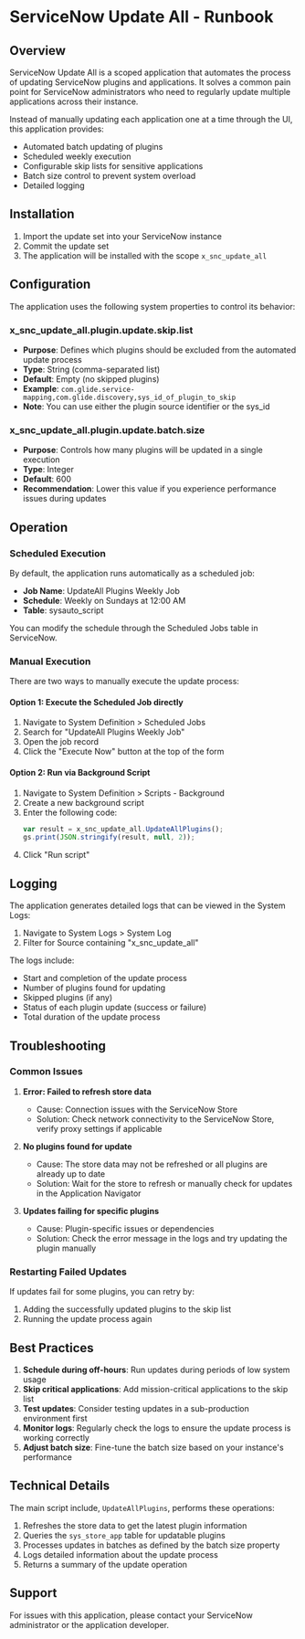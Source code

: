 # ServiceNow Update All - Runbook

## Overview

ServiceNow Update All is a scoped application that automates the process of updating ServiceNow plugins and applications. It solves a common pain point for ServiceNow administrators who need to regularly update multiple applications across their instance.

Instead of manually updating each application one at a time through the UI, this application provides:
- Automated batch updating of plugins
- Scheduled weekly execution
- Configurable skip lists for sensitive applications
- Batch size control to prevent system overload
- Detailed logging

## Installation

1. Import the update set into your ServiceNow instance
2. Commit the update set
3. The application will be installed with the scope `x_snc_update_all`

## Configuration

The application uses the following system properties to control its behavior:

### x_snc_update_all.plugin.update.skip.list

* **Purpose**: Defines which plugins should be excluded from the automated update process
* **Type**: String (comma-separated list)
* **Default**: Empty (no skipped plugins)
* **Example**: `com.glide.service-mapping,com.glide.discovery,sys_id_of_plugin_to_skip`
* **Note**: You can use either the plugin source identifier or the sys_id

### x_snc_update_all.plugin.update.batch.size

* **Purpose**: Controls how many plugins will be updated in a single execution
* **Type**: Integer
* **Default**: 600
* **Recommendation**: Lower this value if you experience performance issues during updates

## Operation

### Scheduled Execution

By default, the application runs automatically as a scheduled job:

* **Job Name**: UpdateAll Plugins Weekly Job
* **Schedule**: Weekly on Sundays at 12:00 AM
* **Table**: sysauto_script

You can modify the schedule through the Scheduled Jobs table in ServiceNow.

### Manual Execution

There are two ways to manually execute the update process:

#### Option 1: Execute the Scheduled Job directly

1. Navigate to System Definition > Scheduled Jobs
2. Search for "UpdateAll Plugins Weekly Job"
3. Open the job record
4. Click the "Execute Now" button at the top of the form

#### Option 2: Run via Background Script

1. Navigate to System Definition > Scripts - Background
2. Create a new background script
3. Enter the following code:
   ```javascript
   var result = x_snc_update_all.UpdateAllPlugins();
   gs.print(JSON.stringify(result, null, 2));
   ```
4. Click "Run script"

## Logging

The application generates detailed logs that can be viewed in the System Logs:

1. Navigate to System Logs > System Log
2. Filter for Source containing "x_snc_update_all"

The logs include:
- Start and completion of the update process
- Number of plugins found for updating
- Skipped plugins (if any)
- Status of each plugin update (success or failure)
- Total duration of the update process

## Troubleshooting

### Common Issues

1. **Error: Failed to refresh store data**
   * Cause: Connection issues with the ServiceNow Store
   * Solution: Check network connectivity to the ServiceNow Store, verify proxy settings if applicable

2. **No plugins found for update**
   * Cause: The store data may not be refreshed or all plugins are already up to date
   * Solution: Wait for the store to refresh or manually check for updates in the Application Navigator

3. **Updates failing for specific plugins**
   * Cause: Plugin-specific issues or dependencies
   * Solution: Check the error message in the logs and try updating the plugin manually

### Restarting Failed Updates

If updates fail for some plugins, you can retry by:
1. Adding the successfully updated plugins to the skip list 
2. Running the update process again

## Best Practices

1. **Schedule during off-hours**: Run updates during periods of low system usage
2. **Skip critical applications**: Add mission-critical applications to the skip list
3. **Test updates**: Consider testing updates in a sub-production environment first
4. **Monitor logs**: Regularly check the logs to ensure the update process is working correctly
5. **Adjust batch size**: Fine-tune the batch size based on your instance's performance

## Technical Details

The main script include, `UpdateAllPlugins`, performs these operations:
1. Refreshes the store data to get the latest plugin information
2. Queries the `sys_store_app` table for updatable plugins
3. Processes updates in batches as defined by the batch size property
4. Logs detailed information about the update process
5. Returns a summary of the update operation

## Support

For issues with this application, please contact your ServiceNow administrator or the application developer. 
